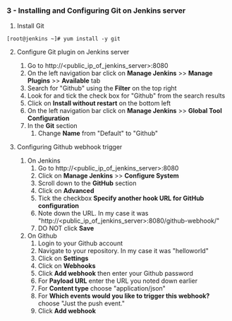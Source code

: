 ### 3 - Installing and Configuring Git on Jenkins server

1. Install Git
```
[root@jenkins ~]# yum install -y git
```

2. Configure Git plugin on Jenkins server
    1. Go to http://<public_ip_of_jenkins_server>:8080
    2. On the left navigation bar click on **Manage Jenkins** >> **Manage Plugins** >> **Available** tab
    3. Search for "Github" using the **Filter** on the top right
    4. Look for and tick the check box for "Github" from the search results
    5. Click on **Install without restart** on the bottom left
    6. On the left navigation bar click on **Manage Jenkins** >> **Global Tool Configuration**
    7. In the **Git** section
        1. Change **Name** from "Default" to "Github"
    
3. Configuring Github webhook trigger
    1. On Jenkins
        1. Go to http://<public_ip_of_jenkins_server>:8080
        2. Click on **Manage Jenkins** >> **Configure System**
        3. Scroll down to the **GitHub** section
        4. Click on **Advanced**
        5. Tick the checkbox **Specify another hook URL for GitHub configuration**
        6. Note down the URL. In my case it was "http://<public_ip_of_jenkins_server>:8080/github-webhook/"
        7. DO NOT click **Save**
    2. On Github
        1. Login to your Github account
        2. Navigate to your repository. In my case it was "helloworld"
        3. Click on **Settings**
        4. Click on **Webhooks**
        5. Click **Add webhook** then enter your Github password
        6. For **Payload URL** enter the URL you noted down earlier
        7. For **Content type** choose "application/json"
        8. For **Which events would you like to trigger this webhook?** choose "Just the push event."
        9. Click **Add webhook**
    
